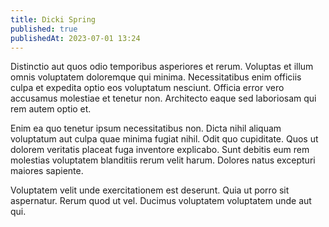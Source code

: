 ```yaml
---
title: Dicki Spring
published: true
publishedAt: 2023-07-01 13:24
---
```


Distinctio aut quos odio temporibus asperiores et rerum. Voluptas et illum omnis voluptatem doloremque qui minima. Necessitatibus enim officiis culpa et expedita optio eos voluptatum nesciunt. Officia error vero accusamus molestiae et tenetur non. Architecto eaque sed laboriosam qui rem autem optio et.

Enim ea quo tenetur ipsum necessitatibus non. Dicta nihil aliquam voluptatum aut culpa quae minima fugiat nihil. Odit quo cupiditate. Quos ut dolorem veritatis placeat fuga inventore explicabo. Sunt debitis eum rem molestias voluptatem blanditiis rerum velit harum. Dolores natus excepturi maiores sapiente.

Voluptatem velit unde exercitationem est deserunt. Quia ut porro sit aspernatur. Rerum quod ut vel. Ducimus voluptatem voluptatem unde aut qui.